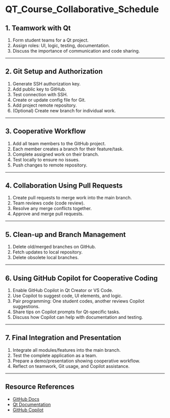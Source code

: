 # QT_Course_Collaborative_Schedule

## 1. Teamwork with Qt

1. Form student teams for a Qt project.
2. Assign roles: UI, logic, testing, documentation.
3. Discuss the importance of communication and code sharing.

---

## 2. Git Setup and Authorization

1. Generate SSH authorization key.
2. Add public key to GitHub.
3. Test connection with SSH.
4. Create or update config file for Git.
5. Add project remote repository.
6. (Optional) Create new branch for individual work.

---

## 3. Cooperative Workflow

1. Add all team members to the GitHub project.
2. Each member creates a branch for their feature/task.
3. Complete assigned work on their branch.
4. Test locally to ensure no issues.
5. Push changes to remote repository.

---

## 4. Collaboration Using Pull Requests

1. Create pull requests to merge work into the main branch.
2. Team reviews code (code review).
3. Resolve any merge conflicts together.
4. Approve and merge pull requests.

---

## 5. Clean-up and Branch Management

1. Delete old/merged branches on GitHub.
2. Fetch updates to local repository.
3. Delete obsolete local branches.

---

## 6. Using GitHub Copilot for Cooperative Coding

1. Enable GitHub Copilot in Qt Creator or VS Code.
2. Use Copilot to suggest code, UI elements, and logic.
3. Pair programming: One student codes, another reviews Copilot suggestions.
4. Share tips on Copilot prompts for Qt-specific tasks.
5. Discuss how Copilot can help with documentation and testing.

---

## 7. Final Integration and Presentation

1. Integrate all modules/features into the main branch.
2. Test the complete application as a team.
3. Prepare a demo/presentation showing cooperative workflow.
4. Reflect on teamwork, Git usage, and Copilot assistance.

---

## Resource References

- [GitHub Docs](https://docs.github.com/)
- [Qt Documentation](https://doc.qt.io/)
- [GitHub Copilot](https://github.com/features/copilot)
